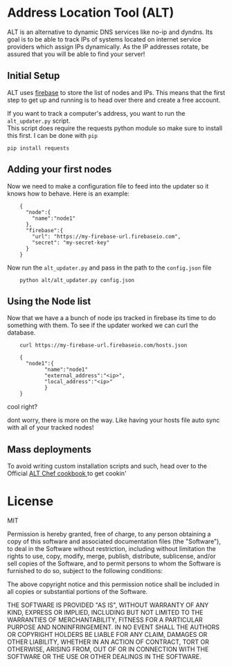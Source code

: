 # Address Location Tool (ALT)

ALT is an alternative to dynamic DNS services like no-ip and dyndns. Its goal is to be able to track IPs of
systems located on internet service providers which assign IPs dynamically. As the IP addresses rotate, be assured
that you will be able to find your server!

## Initial Setup

ALT uses [firebase](https://www.firebase.com) to store the list of nodes and IPs. This means that the first step to get up
and running is to head over there and create a free account.

If you want to track a computer's address, you want to run the `alt_updater.py` script.  
This script does require the requests python module so make sure to install this first. I can be done with `pip`


    pip install requests



## Adding your first nodes

Now we need to make a configuration file to feed into the updater so it knows how to behave. Here is an example:

        {
          "node":{
            "name":"node1"
          },
          "firebase":{
            "url": "https://my-firebase-url.firebaseio.com",
            "secret": "my-secret-key"
          }
        }


Now run the `alt_updater.py` and pass in the path to the `config.json` file

        python alt/alt_updater.py config.json


## Using the Node list

Now that we have a a bunch of node ips tracked in firebase its time to do something with them.
To see if the updater worked we can curl the database.

        curl https://my-firebase-url.firebaseio.com/hosts.json

        {
          "node1":{
                "name":"node1"
                "external_address":"<ip>",
                "local_address":"<ip>"
                }
        }

cool right?

dont worry, there is more on the way. Like having your hosts file auto sync with all of your tracked nodes!


## Mass deployments

To avoid writing custom installation scripts and such, head over to the
Official [ALT Chef cookbook ](https://github.com/cnishina/alt-cookbook) to get cookin'   


# License

MIT

Permission is hereby granted, free of charge, to any person obtaining a copy of this software and associated documentation files (the "Software"), to deal in the Software without restriction, including without limitation the rights to use, copy, modify, merge, publish, distribute, sublicense, and/or sell copies of the Software, and to permit persons to whom the Software is furnished to do so, subject to the following conditions:

The above copyright notice and this permission notice shall be included in all copies or substantial portions of the Software.

THE SOFTWARE IS PROVIDED "AS IS", WITHOUT WARRANTY OF ANY KIND, EXPRESS OR IMPLIED, INCLUDING BUT NOT LIMITED TO THE WARRANTIES OF MERCHANTABILITY, FITNESS FOR A PARTICULAR PURPOSE AND NONINFRINGEMENT. IN NO EVENT SHALL THE AUTHORS OR COPYRIGHT HOLDERS BE LIABLE FOR ANY CLAIM, DAMAGES OR OTHER LIABILITY, WHETHER IN AN ACTION OF CONTRACT, TORT OR OTHERWISE, ARISING FROM, OUT OF OR IN CONNECTION WITH THE SOFTWARE OR THE USE OR OTHER DEALINGS IN THE SOFTWARE.
